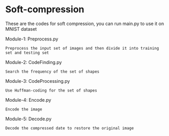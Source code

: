 # Soft-compression
  
These are the codes for soft compression, you can run main.py to use it on MNIST dataset


Module-1: Preprocess.py

    Preprocess the input set of images and then divide it into training set and testing set

Module-2: CodeFinding.py

    Search the frequency of the set of shapes

Module-3: CodeProcessing.py

    Use Huffman-coding for the set of shapes

Module-4: Encode.py

    Encode the image

Module-5: Decode.py

    Decode the compressed date to restore the original image
